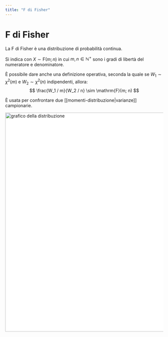 ```yaml
---
title: "F di Fisher"
---
```

# F di Fisher
La F di Fisher è una distribuzione di probabilità continua.

Si indica con $X \sim \mathrm{F}(m; n)$ in cui $m, n \in \mathbb{N}^+$ sono i gradi di libertà del numeratore e denominatore.

È possibile dare anche una definizione operativa, seconda la quale se $W_1 \sim \chi^2(m)$ e $W_2 \sim \chi^2(n)$ indipendenti, allora:
$$
    \frac{W_1 / m}{W_2 / n} \sim \mathrm{F}(m; n)
$$

È usata per confrontare due [[momenti-distribuzione|varianze]] campionarie.

<img src="https://upload.wikimedia.org/wikipedia/commons/7/74/F-distribution_pdf.svg" alt="grafico della distribuzione" width=700 style="background: white">
